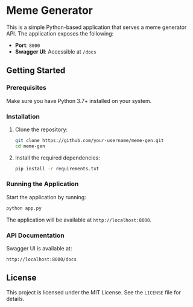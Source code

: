 # Meme Generator

This is a simple Python-based application that serves a meme generator API. The application exposes the following:

- **Port**: `8000`
- **Swagger UI**: Accessible at `/docs`

## Getting Started

### Prerequisites

Make sure you have Python 3.7+ installed on your system.

### Installation

1. Clone the repository:
    ```bash
    git clone https://github.com/your-username/meme-gen.git
    cd meme-gen
    ```

2. Install the required dependencies:
    ```bash
    pip install -r requirements.txt
    ```

### Running the Application

Start the application by running:
```bash
python app.py
```

The application will be available at `http://localhost:8000`.

### API Documentation

Swagger UI is available at:
```
http://localhost:8000/docs
```

## License

This project is licensed under the MIT License. See the `LICENSE` file for details.
